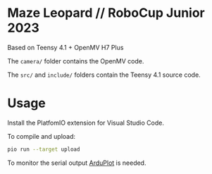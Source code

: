 # Maze Leopard // RoboCup Junior 2023

Based on Teensy 4.1 + OpenMV H7 Plus

The ```camera/``` folder contains the OpenMV code.

The ```src/``` and ```include/``` folders contain the Teensy 4.1 source code.

# Usage

Install the PlatfomIO extension for Visual Studio Code.

To compile and upload:

``` bash
pio run --target upload
```
To monitor the serial output [ArduPlot](https://github.com/Dave879/ArduPlot) is needed.
